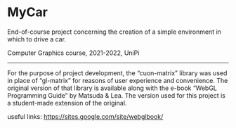 # MyCar

End-of-course project concerning the creation of a simple environment in which to drive a car.

Computer Graphics course, 2021-2022, UniPi

---

For the purpose of project development, the “cuon-matrix” library was used in place of “gl-matrix” for reasons of user experience and convenience.  The original version of that library is available along with the e-book “WebGL Programming Guide” by Matsuda & Lea. The version used for this project is a student-made extension of the original.

useful links: https://sites.google.com/site/webglbook/